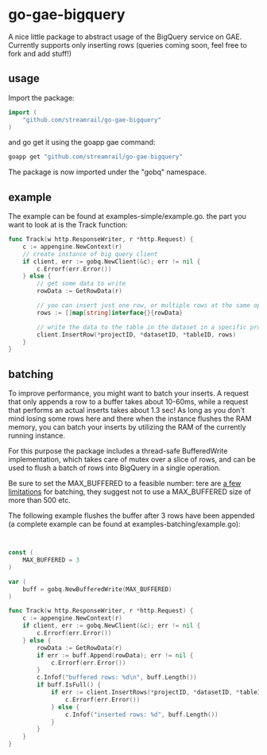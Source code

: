# go-gae-bigquery

A nice little package to abstract usage of the BigQuery service on GAE. Currently supports only inserting rows (queries coming soon, feel free to fork and add stuff!)

## usage

Import the package:

```go
import (
	"github.com/streamrail/go-gae-bigquery"
)

```
and go get it using the goapp gae command:

```bash
goapp get "github.com/streamrail/go-gae-bigquery"
```

The package is now imported under the "gobq" namespace. 

## example

The example can be found at examples-simple/example.go. the part you want to look at is the Track function:
```go
func Track(w http.ResponseWriter, r *http.Request) {
	c := appengine.NewContext(r)
	// create instance of big query client
	if client, err := gobq.NewClient(&c); err != nil {
		c.Errorf(err.Error())
	} else {
		// get some data to write
		rowData := GetRowData(r)

		// yoo can insert just one row, or multiple rows at the same operation
		rows := []map[string]interface{}{rowData}

		// write the data to the table in the dataset in a specific project
		client.InsertRow(*projectID, *datasetID, *tableID, rows)
	}
}
```

## batching 

To improve performance, you might want to batch your inserts. A request that only appends a row to a buffer takes about 10-60ms, while a request that performs an actual inserts takes about 1.3 sec! As long as you don't mind losing some rows here and there when the instance flushes the RAM memory, you can batch your inserts by utilizing the RAM of the currently running instance. 

For this purpose the package includes a thread-safe BufferedWrite implementation, which takes care of mutex over a slice of rows, and can be used to flush a batch of rows into BigQuery in a single operation. 

Be sure to set the MAX_BUFFERED to a feasible number: tere are [a few limitations](https://cloud.google.com/bigquery/streaming-data-into-bigquery#quota) for batching, they suggest not to use a MAX_BUFFERED size of more than 500 etc. 

The following example flushes the buffer after 3 rows have been appended (a complete example can be found at examples-batching/example.go):

```go


const (
	MAX_BUFFERED = 3
)

var (
	buff = gobq.NewBufferedWrite(MAX_BUFFERED)
)

func Track(w http.ResponseWriter, r *http.Request) {
	c := appengine.NewContext(r)
	if client, err := gobq.NewClient(&c); err != nil {
		c.Errorf(err.Error())
	} else {
		rowData := GetRowData(r)
		if err := buff.Append(rowData); err != nil {
			c.Errorf(err.Error())
		}
		c.Infof("buffered rows: %d\n", buff.Length())
		if buff.IsFull() {
			if err := client.InsertRows(*projectID, *datasetID, *tableID, buff.Flush()); err != nil {
				c.Errorf(err.Error())
			} else {
				c.Infof("inserted rows: %d", buff.Length())
			}
		}
	}
}

```
